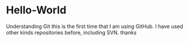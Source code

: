 # Hello-World
Understanding Git
this is the first time that I am using GitHub. I have used other kinds repositories before, including SVN.
thanks
